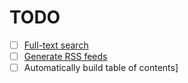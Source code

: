 # TODO
- [ ] [Full-text search](https://lunrjs.com/)
- [ ] [Generate RSS feeds](https://validator.w3.org/feed/docs/rss2.html)
- [ ] Automatically build table of contents]
